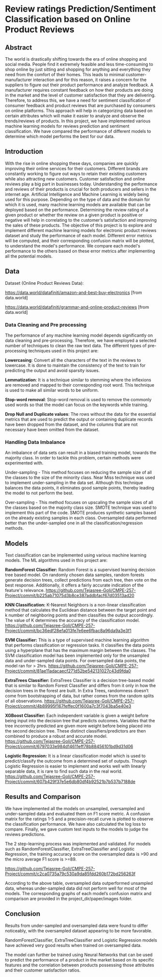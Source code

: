 # Review ratings Prediction/Sentiment Classification based on Online Product Reviews

## Abstract

The world is drastically shifting towards the era of online shopping and social media. People find it extremely feasible and less time-consuming to shop online by just sitting and shopping for anything and everything they need from the comfort of their homes. This leads to minimal customer-manufacturer interaction and for this reason, it raises a concern for the suppliers to figure out their product performance and analyze feedback. A manufacturer requires constant feedback on how their products are doing in the market and the level of customer satisfaction that they are delivering. Therefore, to address this, we have a need for sentiment classification of consumer feedback and product reviews that are purchased by consumers on online platforms. This approach will help in categorizing data based on certain attributes which will make it easier to analyze and observe the trends/reviews of products. In this project, we have implemented various machine learning models for reviews prediction and sentiment classification. We have compared the performance of different models to determine which model performs the best for our data. 

## Introduction

With the rise in online shopping these days, companies are quickly improving their online services for their customers. Different brands are constantly working to figure out ways to retain their existing customers while also attracting new customers. Customer satisfaction and online reviews play a big part in businesses today. Understanding the performance and reviews of their products is crucial for both producers and sellers in the internet age. Artificial Intelligence and Machine Learning is widely being used for this purpose. Depending on the type of data and the domain for which it is used, many machine learning models are available that can be deployed based on the performance. Determining the review rating of a given product or whether the review on a given product is positive or negative will help in correlating to the customer’s satisfaction and improving the sales of these products. 
The objective of this project is to explore and implement different machine learning models for electronic product reviews dataset and study the performance of each model. Different error metrics will be computed, and their corresponding confusion matrix will be plotted, to understand the model's performance. We compare each model's performance to the others based on these error metrics after implementing all the potential models. 

## Data 

Dataset (Online Product Reviews Data):

https://data.world/datafiniti/amazon-and-best-buy-electronics [from data.world]

https://data.world/datafiniti/grammar-and-online-product-reviews [from data.world]

### Data Cleaning and Pre processing

The performance of any machine learning model depends significantly on data cleaning and pre-processing. Therefore, we have employed a selected number of techniques to clean the raw text data. The different types of pre-processing techniques used in this project are:

**Lowercasing**: Convert all the characters of the text in the reviews to lowercase. It is done to maintain the consistency of the text to train for predicting the output and avoid sparsity issues.

**Lemmatization**: It is a technique similar to stemming where the inflexions are removed and mapped to their corresponding root word. This technique is used to make all similar words to be uniform.

**Stop-word removal**: Stop-word removal is used to remove the commonly used words so that the model can focus on the keywords while training.

**Drop Null and Duplicate values**: The rows without the data for the essential metrics that are used to predict the output or containing duplicate records have been dropped from the dataset, and the columns that are not necessary have been omitted from the dataset.

### Handling Data Imbalance

An imbalance of data sets can result in a biased training model, towards the majority class. In order to tackle this problem, certain methods were experimented with.

Under-sampling - This method focuses on reducing the sample size of all the classes to the size of the minority class. Near Miss technique was used to implement under-sampling in the data set. Although this technique balances the data points, it eliminates good sample points, thereby leading the model to not perform the best.

Over-sampling - This method focuses on upscaling the sample sizes of all the classes based on the majority class size. SMOTE technique was used to implement this part of the code. SMOTE produces synthetic samples based on the already existing samples in each class. Oversampled data performed better than the under-sampled one in all the classification/regression methods.

## Models

Text classification can be implemented using various machine learning models. The ML algorithms used in this project are:

**RandomForest Classifier:**
Random Forest is a supervised learning decision tree based model. On randomly chosen data samples, random forests generate decision trees, collect predictions from each tree, then vote on the best response. Additionally, it offers a fairly accurate indication of the feature's relevance.
 https://github.com/Tejasree-Goli/CMPE-257-Project/commit/b225ab71075d3b8ce387addbfacf67d03513ad20
 
**KNN Classification:**
K-Nearest Neighbors is a non-linear classification method that calculates the Euclidean distance between the target point and k number of neighboring points and then classifies the output accordingly. The value of K determines the accuracy of the classification model. 
https://github.com/Tejasree-Goli/CMPE-257-Project/commit/bc36edf28efa013fe7e6ee6fbac8a96da9a3e3f1
 
**SVM Classifier:**
This is a type of supervised machine learning algorithm that performs classification or regression tasks. It classifies the data points using a hyperplane that has the maximum margin between the classes.
The SVM classification model has been implemented only for the unsampled data and under-sampled data points. For oversampled data points, the model ran for > 2hrs.  https://github.com/Tejasree-Goli/CMPE-257-Project/commit/81ae11adacaecf271d52be542131027c43d9fda0

**ExtraTrees Classifier:**
ExtraTrees Classifier is a decision tree-based model that is similar to Random Forest Classifier and differs from it only in how the decision trees in the forest are built. In Extra Trees, randomness doesn’t come from bootstrapping of data, but rather comes from the random splits of all observations.
https://github.com/Tejasree-Goli/CMPE-257-Project/commit/4b89995f167feffec0f1600a7c3f7043ba5e40e3

**XGBoost Classifier:**
Each independent variable is given a weight before being input into the decision tree that predicts outcomes. Variables that the tree incorrectly predicted are given more weight before being placed into the second decision tree. These distinct classifiers/predictors are then combined to produce a robust and accurate model.
https://github.com/Tejasree-Goli/CMPE-257-Project/commit/6797033e984d14611eff78b88456101bd9d31d06

**Logistic Regression:**
It is a linear classification model which is used to predict/classify the outcome from a determined set of outputs. Though Logistic Regression is easier to implement and works well with linearly separable data, it is rare to find such data in the real world.
https://github.com/Tejasree-Goli/CMPE-257-Project/commit/607b429f37e5e6db80df4b92521b7b537b7188de

## Results and Comparison

We have implemented all the models on unsampled, oversampled and under-sampled data and evaluated them on F1 score metric. A confusion matrix for the ratings 1-5 and a precision-recall curve is plotted to observe the classification performance. We have also calculated the log loss to compare. Finally, we gave custom test inputs to the models to judge the reviews predictions. 

The 2 step-learning process was implemented and validated. For models such as RandomForestClassifier, ExtraTreeClassifier and Logistic Regression, the training accuracy score on the oversampled data is >90 and the micro average F1 score is >=89.   

https://github.com/Tejasree-Goli/CMPE-257-Project/commit/c2ca0735a79c530a9da85fdd260b172bd256263f

According to the above table, oversampled data outperformed unsampled data, whereas under-sampled data did not perform well for most of the models. The corresponding graphs of each model’s confusion matrix and comparison are provided in the project_dir/paper/images folder.

## Conclusion 

Results from under-sampled and oversampled data were found to differ noticeably, with the oversampled dataset appearing to be more favorable.

RandomForestClassifier, ExtraTreeClassifier and Logistic Regression models have achieved very good results when trained on oversampled data. 

The model can further be trained using Neural Networks that can be used to predict the performance of a product in the market based on its specific features and the correlation between products possessing those attributes and their customer satisfaction ratios. 

